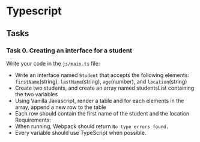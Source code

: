 # Typescript

## Tasks

### Task 0. Creating an interface for a student
Write your code in the `js/main.ts` file:
- Write an interface named `Student` that accepts the following elements: `firstName`(string), `lastName`(string), `age`(number), and `location`(string)
- Create two students, and create an array named studentsList containing the two variables
- Using Vanilla Javascript, render a table and for each elements in the array, append a new row to the table
- Each row should contain the first name of the student and the location
Requirements:
- When running, Webpack should return `No type errors found.`
- Every variable should use TypeScript when possible.
